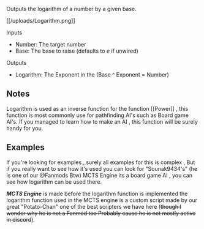 Outputs the logarithm of a number by a given base.

[[/uploads/Logarithm.png]]

Inputs
- Number: The target number
- Base: The base to raise (defaults to *e* if unwired)

Outputs
- Logarithm: The Exponent in the (Base ^ Exponent = Number)

## Notes
Logarithm is used as an inverse function for the function [[Power]] , this function is most commonly use for pathfinding AI's such as Board game AI's. If you managed to learn how to make an AI , this function will be surely handy for you.

## Examples
If you're looking for examples , surely all examples for this is complex , But if you really want to see how it's used you can look for "Sounak9434's" (he is one of our @Fanmods Btw) MCTS Engine its a board game AI , you can see how logarithm can be used there.

***MCTS Engine*** is made before the logarithm function is implemented the logarithm function used in the MCTS engine is a custom script made by our great "Potato-Chan" one of the best scripters we have here (~~though I wonder why he is not a Fanmod too Probably cause he is not mostly active in discord~~).